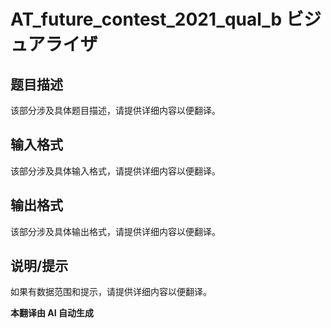 # AT_future_contest_2021_qual_b ビジュアライザ

## 题目描述

该部分涉及具体题目描述，请提供详细内容以便翻译。

## 输入格式

该部分涉及具体输入格式，请提供详细内容以便翻译。

## 输出格式

该部分涉及具体输出格式，请提供详细内容以便翻译。

## 说明/提示

如果有数据范围和提示，请提供详细内容以便翻译。

 **本翻译由 AI 自动生成**